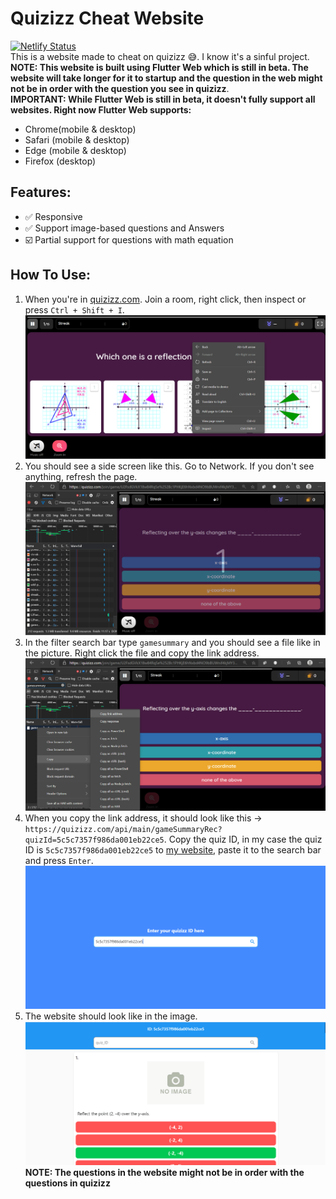 # Quizizz Cheat Website
[![Netlify Status](https://api.netlify.com/api/v1/badges/1d88fbad-bb0b-4a45-a7eb-9df3a8ea3638/deploy-status)](https://app.netlify.com/sites/quizizz-cheat/deploys)\
This is a website made to cheat on quizizz :sweat_smile:. I know it's a sinful project.\
**NOTE: This website is built using Flutter Web which is still in beta. The website will take longer for it to startup and the question in the web might not be in order with the question you see in quizizz**.\
**IMPORTANT: While Flutter Web is still in beta, it doesn't fully support all websites. Right now Flutter Web supports:**
- Chrome(mobile & desktop)
- Safari (mobile & desktop)
- Edge (mobile & desktop)
- Firefox (desktop)
## Features:
- :white_check_mark: Responsive
- :white_check_mark: Support image-based questions and Answers 
- :ballot_box_with_check: Partial support for questions with math equation
## How To Use:
1. When you're in [quizizz.com](https://quizizz.com/join). Join a room, right click, then inspect or press `Ctrl + Shift + I`.
![](assets/guide1.png)
2. You should see a side screen like this. Go to Network. If you don't see anything, refresh the page.
![](assets/guide2.png)
3. In the filter search bar type `gamesummary` and you should see a file like in the picture. Right click the file and copy the link address.
![](assets/guide3.png)
4. When you copy the link address, it should look like this -> `https://quizizz.com/api/main/gameSummaryRec?quizId=5c5c7357f986da001eb22ce5`. Copy the quiz ID, in my case the quiz ID is `5c5c7357f986da001eb22ce5` to [my website](https://quizizz-cheat.netlify.app), paste it to the search bar and press `Enter`.
![](assets/guide4.png) 
5. The website should look like in the image. 
![](assets/guide5.png)
**NOTE: The questions in the website might not be in order with the questions in quizizz**



